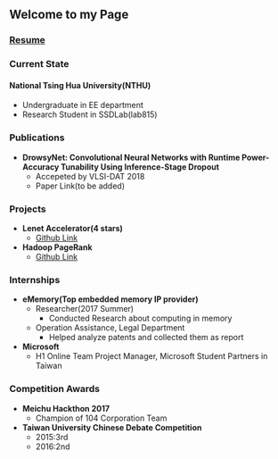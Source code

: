 ## Welcome to my Page 

### [Resume](https://drive.google.com/file/d/1QGFCl5tX7kb_BmRS08KPIeKVAKxrQaK9/view?usp=sharing)

### Current State

#### National Tsing Hua University(NTHU)

- Undergraduate in EE department
- Research Student in SSDLab(lab815)

### Publications
- **DrowsyNet: Convolutional Neural Networks with Runtime Power-Accuracy Tunability Using Inference-Stage Dropout**
    - Accepeted by VLSI-DAT 2018
    - Paper Link(to be added)
### Projects
- **Lenet Accelerator(4 stars)**
    - [Github Link](https://github.com/jasonlo0509/Lenet_Accelerator)
- **Hadoop PageRank**
    - [Github Link](https://github.com/jasonlo0509/Hadoop_PageRank)

### Internships
- **eMemory(Top embedded memory IP provider)**
    - Researcher(2017 Summer)
        - Conducted Research about computing in memory
    - Operation Assistance, Legal Department
        - Helped analyze patents and collected them as report
- **Microsoft**
    - H1 Online Team Project Manager, Microsoft Student Partners in Taiwan

### Competition Awards
- **Meichu Hackthon 2017**
    - Champion of 104 Corporation Team
- **Taiwan University Chinese Debate Competition**
    - 2015:3rd
    - 2016:2nd
